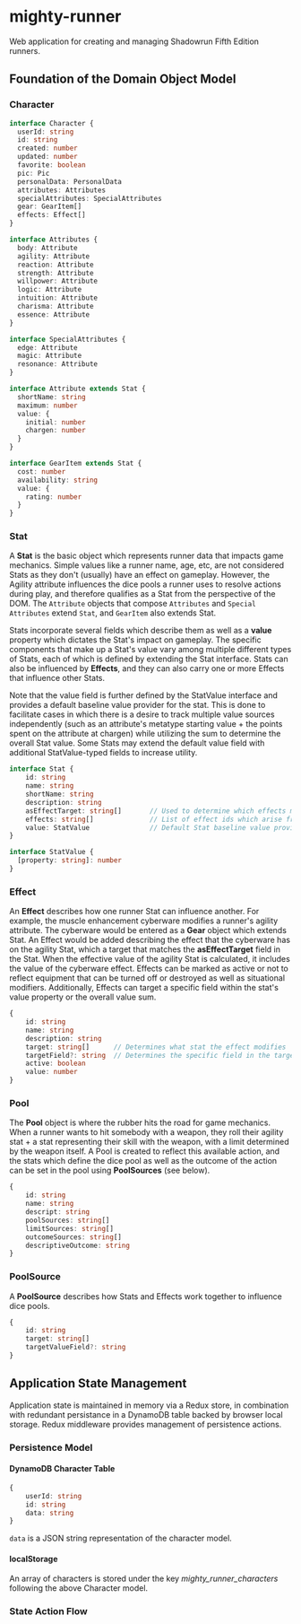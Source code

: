 # mighty-runner

Web application for creating and managing Shadowrun Fifth Edition runners.

## Foundation of the Domain Object Model

### Character

```typescript
interface Character {
  userId: string
  id: string
  created: number
  updated: number
  favorite: boolean
  pic: Pic
  personalData: PersonalData
  attributes: Attributes
  specialAttributes: SpecialAttributes
  gear: GearItem[]
  effects: Effect[]
}
```

```typescript
interface Attributes {
  body: Attribute
  agility: Attribute
  reaction: Attribute
  strength: Attribute
  willpower: Attribute
  logic: Attribute
  intuition: Attribute
  charisma: Attribute
  essence: Attribute
}
```

```typescript
interface SpecialAttributes {
  edge: Attribute
  magic: Attribute
  resonance: Attribute
}
```

```typescript
interface Attribute extends Stat {
  shortName: string
  maximum: number
  value: {
    initial: number
    chargen: number
  }
}
```

```typescript
interface GearItem extends Stat {
  cost: number
  availability: string
  value: {
    rating: number
  }
}
```

### Stat

A **Stat** is the basic object which represents runner data that impacts game mechanics.  Simple values like a runner name, age, etc, are not considered Stats as they don't (usually) have an effect on gameplay.  However, the Agility attribute influences the dice pools a runner uses to resolve actions during play, and therefore qualifies as a Stat from the perspective of the DOM.  The `Attribute` objects that compose `Attributes` and `Special Attributes` extend `Stat`, and `GearItem` also extends Stat.

Stats incorporate several fields which describe them as well as a **value** property which dictates the Stat's impact on gameplay.  The specific components that make up a Stat's value vary among multiple different types of Stats, each of which is defined by extending the Stat interface.  Stats can also be influenced by **Effects**, and they can also carry one or more Effects that influence other Stats.

Note that the value field is further defined by the StatValue interface and provides a default baseline value provider for the stat.  This is done to facilitate cases in which there is a desire to track multiple value sources independently (such as an attribute's metatype starting value + the points spent on the attribute at chargen) while utilizing the sum to determine the overall Stat value.  Some Stats may extend the default value field with additional StatValue-typed fields to increase utility.

```typescript
interface Stat {
    id: string
    name: string
    shortName: string
    description: string
    asEffectTarget: string[]       // Used to determine which effects modify the stat (see below)
    effects: string[]              // List of effect ids which arise from the stat (see below)
    value: StatValue               // Default Stat baseline value provider
}

interface StatValue {
  [property: string]: number
}
```

### Effect

An **Effect** describes how one runner Stat can influence another.  For example, the muscle enhancement cyberware modifies a runner's agility attribute.  The cyberware would be entered as a **Gear** object which extends Stat.  An Effect would be added describing the effect that the cyberware has on the agility Stat, which a target that matches the **asEffectTarget** field in the Stat.  When the effective value of the agility Stat is calculated, it includes the value of the cyberware effect.  Effects can be marked as active or not to reflect equipment that can be turned off or destroyed as well as situational modifiers.  Additionally, Effects can target a specific field within the stat's value property or the overall value sum.

```typescript
{
    id: string
    name: string
    description: string
    target: string[]      // Determines what stat the effect modifies
    targetField?: string  // Determines the specific field in the target stat
    active: boolean
    value: number
}
```

### Pool

The **Pool** object is where the rubber hits the road for game mechanics.  When a runner wants to hit somebody with a weapon, they roll their agility stat + a stat representing their skill with the weapon, with a limit determined by the weapon itself.  A Pool is created to reflect this available action, and the stats which define the dice pool as well as the outcome of the action can be set in the pool using **PoolSources** (see below).

```typescript
{
    id: string
    name: string
    descript: string
    poolSources: string[]
    limitSources: string[]
    outcomeSources: string[]
    descriptiveOutcome: string
}
```

### PoolSource

A **PoolSource** describes how Stats and Effects work together to influence dice pools.

```typescript
{
    id: string
    target: string[]
    targetValueField?: string
}
```

## Application State Management

Application state is maintained in memory via a Redux store, in combination with redundant persistance in a DynamoDB table backed by browser local storage.  Redux middleware provides management of persistence actions.

### Persistence Model

#### DynamoDB Character Table

```typescript
{
    userId: string
    id: string
    data: string
}
```

`data` is a JSON string representation of the character model.

#### localStorage

An array of characters is stored under the key *mighty_runner_characters* following the above Character model.  

### State Action Flow


